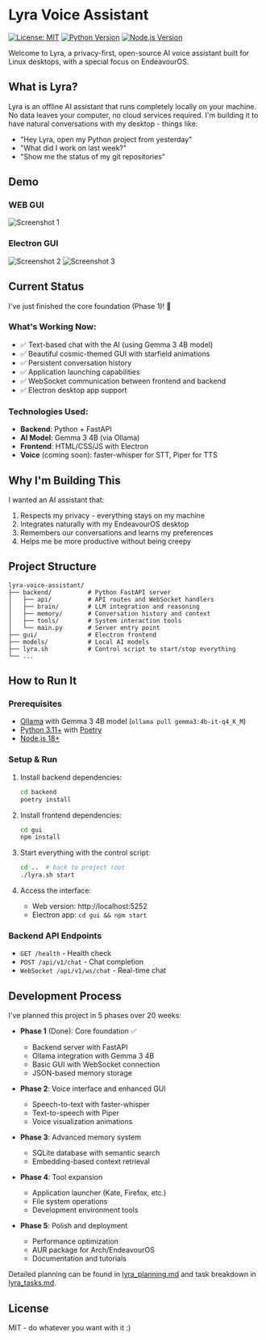 # Lyra Voice Assistant

[![License: MIT](https://img.shields.io/badge/License-MIT-yellow.svg)](https://opensource.org/licenses/MIT)
[![Python Version](https://img.shields.io/badge/python-3.11+-blue.svg)](https://www.python.org/)
[![Node.js Version](https://img.shields.io/badge/node.js-18+-green.svg)](https://nodejs.org/)

Welcome to Lyra, a privacy-first, open-source AI voice assistant built for Linux desktops, with a special focus on EndeavourOS.

## What is Lyra?

Lyra is an offline AI assistant that runs completely locally on your machine. No data leaves your computer, no cloud services required. I'm building it to have natural conversations with my desktop - things like:
- "Hey Lyra, open my Python project from yesterday"
- "What did I work on last week?"
- "Show me the status of my git repositories"

## Demo
### WEB GUI
![Screenshot 1](https://res.cloudinary.com/dta7ppwxj/image/upload/v1756645285/Screenshot_20250831_195714_xjucyo.webp)
### Electron GUI
![Screenshot 2](https://res.cloudinary.com/dta7ppwxj/image/upload/v1756645285/Screenshot_20250831_195814_tieex1.webp)
![Screenshot 3](https://res.cloudinary.com/dta7ppwxj/image/upload/v1756645285/Screenshot_20250831_195809_ru8mox.webp)

## Current Status

I've just finished the core foundation (Phase 1)! 🎉

### What's Working Now:
- ✅ Text-based chat with the AI (using Gemma 3 4B model)
- ✅ Beautiful cosmic-themed GUI with starfield animations
- ✅ Persistent conversation history
- ✅ Application launching capabilities
- ✅ WebSocket communication between frontend and backend
- ✅ Electron desktop app support

### Technologies Used:
- **Backend**: Python + FastAPI
- **AI Model**: Gemma 3 4B (via Ollama)
- **Frontend**: HTML/CSS/JS with Electron
- **Voice** (coming soon): faster-whisper for STT, Piper for TTS

## Why I'm Building This

I wanted an AI assistant that:
1. Respects my privacy - everything stays on my machine
2. Integrates naturally with my EndeavourOS desktop
3. Remembers our conversations and learns my preferences
4. Helps me be more productive without being creepy

## Project Structure
```
lyra-voice-assistant/
├── backend/          # Python FastAPI server
│   ├── api/          # API routes and WebSocket handlers
│   ├── brain/        # LLM integration and reasoning
│   ├── memory/       # Conversation history and context
│   ├── tools/        # System interaction tools
│   └── main.py       # Server entry point
├── gui/              # Electron frontend
├── models/           # Local AI models
├── lyra.sh           # Control script to start/stop everything
└── ...
```

## How to Run It

### Prerequisites
- [Ollama](https://ollama.com/) with Gemma 3 4B model (`ollama pull gemma3:4b-it-q4_K_M`)
- [Python 3.11+](https://www.python.org/downloads/) with [Poetry](https://python-poetry.org/)
- [Node.js 18+](https://nodejs.org/en/download)

### Setup & Run
1. Install backend dependencies:
   ```bash
   cd backend
   poetry install
   ```

2. Install frontend dependencies:
   ```bash
   cd gui
   npm install
   ```

3. Start everything with the control script:
   ```bash
   cd ..  # back to project root
   ./lyra.sh start
   ```

4. Access the interface:
   - Web version: http://localhost:5252
   - Electron app: `cd gui && npm start`

### Backend API Endpoints
- `GET /health` - Health check
- `POST /api/v1/chat` - Chat completion
- `WebSocket /api/v1/ws/chat` - Real-time chat

## Development Process

I've planned this project in 5 phases over 20 weeks:

- **Phase 1** (Done): Core foundation ✅
  - Backend server with FastAPI
  - Ollama integration with Gemma 3 4B
  - Basic GUI with WebSocket connection
  - JSON-based memory storage

- **Phase 2**: Voice interface and enhanced GUI
  - Speech-to-text with faster-whisper
  - Text-to-speech with Piper
  - Voice visualization animations

- **Phase 3**: Advanced memory system
  - SQLite database with semantic search
  - Embedding-based context retrieval

- **Phase 4**: Tool expansion
  - Application launcher (Kate, Firefox, etc.)
  - File system operations
  - Development environment tools

- **Phase 5**: Polish and deployment
  - Performance optimization
  - AUR package for Arch/EndeavourOS
  - Documentation and tutorials

Detailed planning can be found in [lyra_planning.md](lyra_planning.md) and task breakdown in [lyra_tasks.md](lyra_tasks.md).

## License
MIT - do whatever you want with it :)
